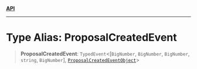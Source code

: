 [**API**](../../../README.md)

***

# Type Alias: ProposalCreatedEvent

> **ProposalCreatedEvent**: `TypedEvent`\<\[`BigNumber`, `BigNumber`, `BigNumber`, `string`, `BigNumber`\], [`ProposalCreatedEventObject`](../interfaces/ProposalCreatedEventObject.md)\>
